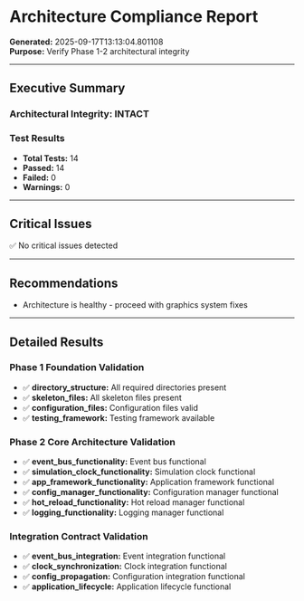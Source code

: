 # Architecture Compliance Report
**Generated:** 2025-09-17T13:13:04.801108  
**Purpose:** Verify Phase 1-2 architectural integrity

---

## Executive Summary

### Architectural Integrity: INTACT

### Test Results
- **Total Tests:** 14
- **Passed:** 14
- **Failed:** 0
- **Warnings:** 0

---

## Critical Issues

✅ No critical issues detected

---

## Recommendations

- Architecture is healthy - proceed with graphics system fixes

---

## Detailed Results

### Phase 1 Foundation Validation

- ✅ **directory_structure:** All required directories present
- ✅ **skeleton_files:** All skeleton files present
- ✅ **configuration_files:** Configuration files valid
- ✅ **testing_framework:** Testing framework available

### Phase 2 Core Architecture Validation

- ✅ **event_bus_functionality:** Event bus functional
- ✅ **simulation_clock_functionality:** Simulation clock functional
- ✅ **app_framework_functionality:** Application framework functional
- ✅ **config_manager_functionality:** Configuration manager functional
- ✅ **hot_reload_functionality:** Hot reload manager functional
- ✅ **logging_functionality:** Logging manager functional

### Integration Contract Validation

- ✅ **event_bus_integration:** Event integration functional
- ✅ **clock_synchronization:** Clock integration functional
- ✅ **config_propagation:** Configuration integration functional
- ✅ **application_lifecycle:** Application lifecycle functional
